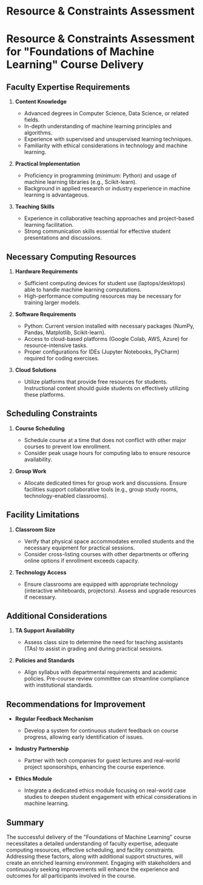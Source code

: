 Resource & Constraints Assessment
=================================

# Resource & Constraints Assessment for "Foundations of Machine Learning" Course Delivery

## Faculty Expertise Requirements

1. **Content Knowledge**  
   - Advanced degrees in Computer Science, Data Science, or related fields.  
   - In-depth understanding of machine learning principles and algorithms.  
   - Experience with supervised and unsupervised learning techniques.  
   - Familiarity with ethical considerations in technology and machine learning.  

2. **Practical Implementation**  
   - Proficiency in programming (minimum: Python) and usage of machine learning libraries (e.g., Scikit-learn).  
   - Background in applied research or industry experience in machine learning is advantageous.  

3. **Teaching Skills**  
   - Experience in collaborative teaching approaches and project-based learning facilitation.  
   - Strong communication skills essential for effective student presentations and discussions.  

## Necessary Computing Resources

1. **Hardware Requirements**  
   - Sufficient computing devices for student use (laptops/desktops) able to handle machine learning computations.  
   - High-performance computing resources may be necessary for training larger models.  

2. **Software Requirements**  
   - Python: Current version installed with necessary packages (NumPy, Pandas, Matplotlib, Scikit-learn).  
   - Access to cloud-based platforms (Google Colab, AWS, Azure) for resource-intensive tasks.  
   - Proper configurations for IDEs (Jupyter Notebooks, PyCharm) required for coding exercises.  

3. **Cloud Solutions**  
   - Utilize platforms that provide free resources for students. Instructional content should guide students on effectively utilizing these platforms.  

## Scheduling Constraints

1. **Course Scheduling**  
   - Schedule course at a time that does not conflict with other major courses to prevent low enrollment.  
   - Consider peak usage hours for computing labs to ensure resource availability.  

2. **Group Work**  
   - Allocate dedicated times for group work and discussions. Ensure facilities support collaborative tools (e.g., group study rooms, technology-enabled classrooms).  

## Facility Limitations

1. **Classroom Size**  
   - Verify that physical space accommodates enrolled students and the necessary equipment for practical sessions.  
   - Consider cross-listing courses with other departments or offering online options if enrollment exceeds capacity.  

2. **Technology Access**  
   - Ensure classrooms are equipped with appropriate technology (interactive whiteboards, projectors). Assess and upgrade resources if necessary.  

## Additional Considerations

1. **TA Support Availability**  
   - Assess class size to determine the need for teaching assistants (TAs) to assist in grading and during practical sessions.  

2. **Policies and Standards**  
   - Align syllabus with departmental requirements and academic policies. Pre-course review committee can streamline compliance with institutional standards.  

## Recommendations for Improvement

- **Regular Feedback Mechanism**  
  - Develop a system for continuous student feedback on course progress, allowing early identification of issues.  

- **Industry Partnership**  
  - Partner with tech companies for guest lectures and real-world project sponsorships, enhancing the course experience.  

- **Ethics Module**  
  - Integrate a dedicated ethics module focusing on real-world case studies to deepen student engagement with ethical considerations in machine learning.  

## Summary

The successful delivery of the "Foundations of Machine Learning" course necessitates a detailed understanding of faculty expertise, adequate computing resources, effective scheduling, and facility constraints. Addressing these factors, along with additional support structures, will create an enriched learning environment. Engaging with stakeholders and continuously seeking improvements will enhance the experience and outcomes for all participants involved in the course.
